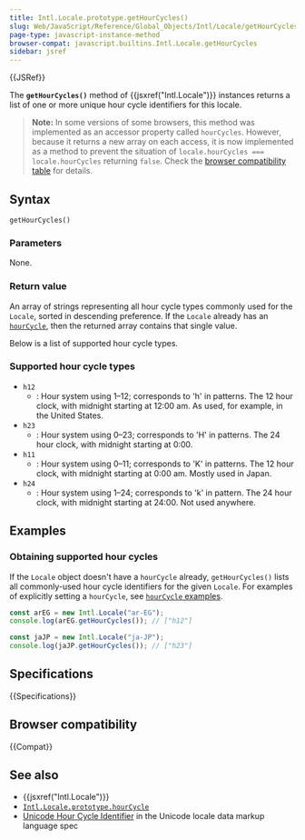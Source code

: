 ```yaml
---
title: Intl.Locale.prototype.getHourCycles()
slug: Web/JavaScript/Reference/Global_Objects/Intl/Locale/getHourCycles
page-type: javascript-instance-method
browser-compat: javascript.builtins.Intl.Locale.getHourCycles
sidebar: jsref
---
```


{{JSRef}}

The **`getHourCycles()`** method of {{jsxref("Intl.Locale")}} instances returns a list of one or more unique hour cycle identifiers for this locale.

> **Note:** In some versions of some browsers, this method was implemented as an accessor property called `hourCycles`. However, because it returns a new array on each access, it is now implemented as a method to prevent the situation of `locale.hourCycles === locale.hourCycles` returning `false`. Check the [browser compatibility table](#browser_compatibility) for details.

## Syntax

```js-nolint
getHourCycles()
```

### Parameters

None.

### Return value

An array of strings representing all hour cycle types commonly used for the `Locale`, sorted in descending preference. If the `Locale` already has an [`hourCycle`](/en-US/docs/Web/JavaScript/Reference/Global_Objects/Intl/Locale/hourCycle), then the returned array contains that single value.

Below is a list of supported hour cycle types.

### Supported hour cycle types

- `h12`
  - : Hour system using 1–12; corresponds to 'h' in patterns. The 12 hour clock, with midnight starting at 12:00 am. As used, for example, in the United States.
- `h23`
  - : Hour system using 0–23; corresponds to 'H' in patterns. The 24 hour clock, with midnight starting at 0:00.
- `h11`
  - : Hour system using 0–11; corresponds to 'K' in patterns. The 12 hour clock, with midnight starting at 0:00 am. Mostly used in Japan.
- `h24`
  - : Hour system using 1–24; corresponds to 'k' in pattern. The 24 hour clock, with midnight starting at 24:00. Not used anywhere.

## Examples

### Obtaining supported hour cycles

If the `Locale` object doesn't have a `hourCycle` already, `getHourCycles()` lists all commonly-used hour cycle identifiers for the given `Locale`. For examples of explicitly setting a `hourCycle`, see [`hourCycle` examples](/en-US/docs/Web/JavaScript/Reference/Global_Objects/Intl/Locale/hourCycle#examples).

```js
const arEG = new Intl.Locale("ar-EG");
console.log(arEG.getHourCycles()); // ["h12"]
```

```js
const jaJP = new Intl.Locale("ja-JP");
console.log(jaJP.getHourCycles()); // ["h23"]
```

## Specifications

{{Specifications}}

## Browser compatibility

{{Compat}}

## See also

- {{jsxref("Intl.Locale")}}
- [`Intl.Locale.prototype.hourCycle`](/en-US/docs/Web/JavaScript/Reference/Global_Objects/Intl/Locale/hourCycle)
- [Unicode Hour Cycle Identifier](https://www.unicode.org/reports/tr35/#UnicodeHourCycleIdentifier) in the Unicode locale data markup language spec

